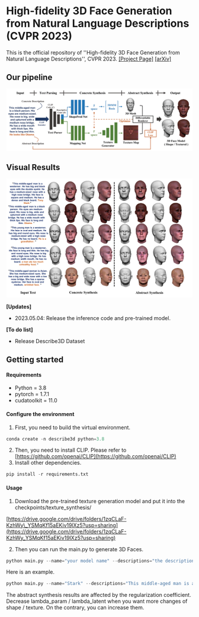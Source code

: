 # 
# High-fidelity 3D Face Generation from Natural Language Descriptions (CVPR 2023)
This is the official repository of ''High-fidelity 3D Face Generation from Natural Language Descriptions'', CVPR 2023. [\[Project Page\]](https://mhwu2017.github.io/) [\[arXiv\]](https://arxiv.org/pdf/2305.03302.pdf)

## Our pipeline
![image](images/4H6N9K0WdiC6cfKQtEMepnc6fKrtU5bdL_Bs3oB8Yrs.png)

## Visual Results
![image](images/mvoaaJPwWkVBGaVbY1ru6hbIIP9OkJiFYLKCCS65Sjk.png)

**\[Updates\]**

* 2023.05.04: Release the inference code and pre-trained model.

**\[To do list\]**

* Release Describe3D Dataset

## Getting started
#### Requirements
* Python = 3.8
* pytorch = 1.7.1
* cudatoolkit = 11.0

#### Configure the environment
1. First, you need to build the virtual environment.

```python
conda create -n describe3d python=3.8
```
2. Then, you need to install CLIP. Please refer to [https://github.com/openai/CLIP](https://github.com/openai/CLIP)
3. Install other dependencies.

```python
pip install -r requirements.txt
```
#### Usage
1. Download the pre-trained texture generation model and put it into the checkpoints/texture\_synthesis/

[https://drive.google.com/drive/folders/1zqCLaF-KzhWy\_YSMqKf15aEKiv19lXz5?usp=sharing](https://drive.google.com/drive/folders/1zqCLaF-KzhWy_YSMqKf15aEKiv19lXz5?usp=sharing)

2. Then you can run the main.py to generate 3D Faces.

```python
python main.py --name="your model name" --descriptions="the description of the face you want to generate." --prompt="the abstract descriptions"
```
Here is an example.

```python
python main.py --name="Stark" --descriptions="This middle-aged man is a westerner. He has big and black eyes with the double eyelid. He has a medium-sized nose with a high nose bridge. His face is square and medium. He has a dense and black beard." --prompt="Tony Stark." --lambda_latent=0.0003 --lambda_param=3
```
The abstract synthesis results are affected by the regularization coefficient. Decrease lambda\_param / lambda\_latent when you want more changes of shape / texture. On the contrary, you can increase them.

